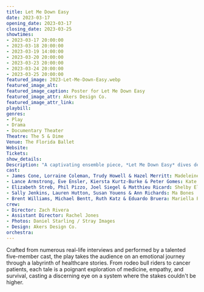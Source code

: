 ```yaml
---
title: Let Me Down Easy
date: 2023-03-17
opening_date: 2023-03-17
closing_date: 2023-03-25
showtimes:
- 2023-03-17 20:00:00
- 2023-03-18 20:00:00
- 2023-03-19 14:00:00
- 2023-03-20 20:00:00
- 2023-03-23 20:00:00
- 2023-03-24 20:00:00
- 2023-03-25 20:00:00
featured_image: 2023-Let-Me-Down-Easy.webp
featured_image_alt: 
featured_image_caption: Poster for Let Me Down Easy
featured_image_attr: Akers Design Co.
featured_image_attr_link: 
playbill:
genres: 
- Play
- Drama
- Documentary Theater
Theatre: The 5 & Dime
Venue: The Florida Ballet
Website: 
Tickets: 
show_details: 
Description: "A captivating ensemble piece, *Let Me Down Easy* dives deep into the intricacies of health, healthcare, and the indomitable human spirit."
cast:
- James Cone, Lorraine Coleman, Trudy Howell & Hazel Merritt: Madeleine Skinner
- Lance Armstrong, Eve Ensler, Kiersta Kurtz-Burke & Peter Gomes: Kate McManus
- Elizabeth Streb, Phil Pizzo, Joel Siegel & Matthieu Ricard: Shelby Ellis
- Sally Jenkins, Lauren Hutton, Susan Youens & Ann Richards: Ma Bones
- Brent Williams, Michael Bentt, Ruth Katz & Eduardo Bruera: Mariella Peralta
crew:
- Director: Zach Rivera
- Assistant Director: Rachel Jones
- Photos: Daniel Starling / Stray Images
- Design: Akers Design Co.
orchestra:
---
```

Crafted from numerous real-life interviews and performed by a talented five-member cast, the play takes the audience on an emotional journey through a labyrinth of healthcare stories. From rodeo bull riders to cancer patients, each tale is a poignant exploration of medicine, empathy, and survival, casting a discerning eye on a system where the stakes couldn't be higher.
